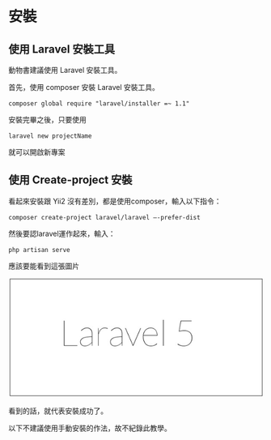 # 安裝

## 使用 Laravel 安裝工具

動物書建議使用 Laravel 安裝工具。

首先，使用 composer 安裝 Laravel 安裝工具。

```
composer global require "laravel/installer =~ 1.1"
```

安裝完畢之後，只要使用

```
laravel new projectName
```

就可以開啟新專案

## 使用 Create-project 安裝

看起來安裝跟 Yii2 沒有差別，都是使用composer，輸入以下指令：

```
composer create-project laravel/laravel –-prefer-dist
```

然後要認laravel運作起來，輸入：

```
php artisan serve
```

應該要能看到這張圖片

![](/assets/import.png)

看到的話，就代表安裝成功了。

以下不建議使用手動安裝的作法，故不紀錄此教學。

